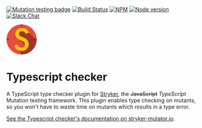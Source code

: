 [![Mutation testing badge](https://img.shields.io/endpoint?style=flat&url=https%3A%2F%2Fbadge-api.stryker-mutator.io%2Fgithub.com%2Fstryker-mutator%2Fstryker%2Fmaster%3Fmodule%3Dtypescript)](https://dashboard.stryker-mutator.io/reports/github.com/stryker-mutator/stryker-js/master?module=typescript-checker)
[![Build Status](https://github.com/stryker-mutator/stryker-js/workflows/CI/badge.svg)](https://github.com/stryker-mutator/stryker-js/actions?query=workflow%3ACI+branch%3Amaster)
[![NPM](https://img.shields.io/npm/dm/@stryker-mutator/typescript-checker.svg)](https://www.npmjs.com/package/@stryker-mutator/typescript-checker)
[![Node version](https://img.shields.io/node/v/@stryker-mutator/typescript.svg)](https://img.shields.io/node/v/@stryker-mutator/typescript-checker.svg)
[![Slack Chat](https://img.shields.io/badge/slack-chat-brightgreen.svg?logo=slack)](https://join.slack.com/t/stryker-mutator/shared_invite/enQtOTUyMTYyNTg1NDQ0LTU4ODNmZDlmN2I3MmEyMTVhYjZlYmJkOThlNTY3NTM1M2QxYmM5YTM3ODQxYmJjY2YyYzllM2RkMmM1NjNjZjM)

![Stryker](https://github.com/stryker-mutator/stryker-js/raw/master/stryker-80x80.png)

# Typescript checker

A TypeScript type checker plugin for [Stryker](https://stryker-mutator.io), the ~~JavaScript~~ _TypeScript_ Mutation testing framework.
This plugin enables type checking on mutants, so you won't have to waste time on mutants which results in a type error.

[See the Typescript checker's documentation on stryker-mutator.io](https://stryker-mutator.io/docs/stryker-js/typescript-checker).